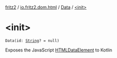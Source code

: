 [fritz2](../../index.md) / [io.fritz2.dom.html](../index.md) / [Data](index.md) / [&lt;init&gt;](./-init-.md)

# &lt;init&gt;

`Data(id: `[`String`](https://kotlinlang.org/api/latest/jvm/stdlib/kotlin/-string/index.html)`? = null)`

Exposes the JavaScript [HTMLDataElement](https://developer.mozilla.org/en/docs/Web/API/HTMLDataElement) to Kotlin

